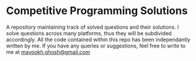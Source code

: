 # Competitive Programming Solutions
A repository maintaining track of solved questions and their solutions. 
I solve questions across many platforms, thus they will be subdivided accordingly.
All the code contained within this repo has been independantly written by me. 
If you have any queries or suggestions, feel free to write to me at mayookh.ghosh@gmail.com


